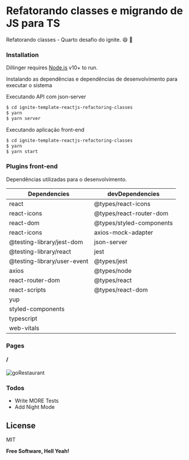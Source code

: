 # Refatorando classes e migrando de JS para TS

Refatorando classes - Quarto desafio do ignite. :smile: :rocket:

### Installation

Dillinger requires [Node.js](https://nodejs.org/) v10+ to run.

Instalando as dependências e dependências de desenvolvimento para executar o sistema

Executando API com json-server

```sh
$ cd ignite-template-reactjs-refactoring-classes
$ yarn
$ yarn server
```

Executando aplicação front-end

```sh
$ cd ignite-template-reactjs-refactoring-classes
$ yarn
$ yarn start
```

### Plugins front-end

Dependências utilizadas para o desenvolvimento.

| Dependencies                | devDependencies          |
| --------------------------- | ------------------------ |
| react                       | @types/react-icons       |
| react-icons                 | @types/react-router-dom  |
| react-dom                   | @types/styled-components |
| react-icons                 | axios-mock-adapter       |
| @testing-library/jest-dom   | json-server              |
| @testing-library/react      | jest                     |
| @testing-library/user-event | @types/jest              |
| axios                       | @types/node              |
| react-router-dom            | @types/react             |
| react-scripts               | @types/react-dom         |
| yup                         |                          |
| styled-components           |                          |
| typescript                  |                          |
| web-vitals                  |                          |

### Pages

#### /

![goRestaurant](https://user-images.githubusercontent.com/38146739/121360185-944f1a00-c90a-11eb-9805-8e593de3ad34.png)

### Todos

- Write MORE Tests
- Add Night Mode

## License

MIT

**Free Software, Hell Yeah!**

[//]: # "These are reference links used in the body of this note and get stripped out when the markdown processor does its job. There is no need to format nicely because it shouldn't be seen. Thanks SO - http://stackoverflow.com/questions/4823468/store-comments-in-markdown-syntax"
[dill]: https://github.com/joemccann/dillinger
[git-repo-url]: https://github.com/joemccann/dillinger.git
[john gruber]: http://daringfireball.net
[df1]: http://daringfireball.net/projects/markdown/
[markdown-it]: https://github.com/markdown-it/markdown-it
[ace editor]: http://ace.ajax.org
[node.js]: http://nodejs.org
[twitter bootstrap]: http://twitter.github.com/bootstrap/
[jquery]: http://jquery.com
[@tjholowaychuk]: http://twitter.com/tjholowaychuk
[express]: http://expressjs.com
[angularjs]: http://angularjs.org
[gulp]: http://gulpjs.com
[pldb]: https://github.com/joemccann/dillinger/tree/master/plugins/dropbox/README.md
[plgh]: https://github.com/joemccann/dillinger/tree/master/plugins/github/README.md
[plgd]: https://github.com/joemccann/dillinger/tree/master/plugins/googledrive/README.md
[plod]: https://github.com/joemccann/dillinger/tree/master/plugins/onedrive/README.md
[plme]: https://github.com/joemccann/dillinger/tree/master/plugins/medium/README.md
[plga]: https://github.com/RahulHP/dillinger/blob/master/plugins/googleanalytics/README.md
